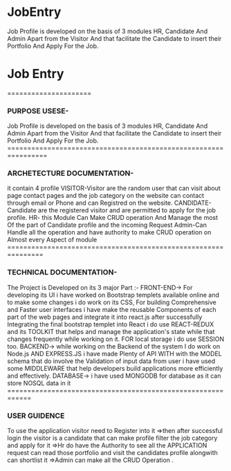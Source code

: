 # JobEntry
Job Profile is developed on the basis of 3 modules HR, Candidate And Admin Apart from the Visitor And that facilitate  the  Candidate to insert their Portfolio And Apply For the Job.
<h1>Job Entry</h1>
=====================
<H3>PURPOSE USESE-</H3>
Job Profile is developed on the basis of 3 modules HR, Candidate And Admin Apart from the Visitor And that facilitate 
the Candidate to insert their Portfolio And Apply For the Job.
================================================================
<H3>ARCHETECTURE DOCUMENTATION-</H3>
it contain 4 profile 
VISITOR-Visitor are the random user that can visit about page contact pages and the job category on the website can contact through email or Phone  and can Registred on the website.
CANDIDATE- Candidate are the registered visitor and are permitted to apply for the job profile. 
HR- this Module Can Make CRUD operation And Manage the most Of the part of Candidate profile and the incoming Request
Admin-Can Handle all the operation and have authority to make CRUD operation on Almost every Aspect of module
===============================================================
<h3>TECHNICAL DOCUMENTATION-</h3>
The Project is Developed on its 3 major Part :-
FRONT-END->
For developing its UI i have worked on Bootstrap templets available online and to make some changes i do work on its CSS, For building Comprehensive and Faster user interfaces i have make the reusable Components of each part of the web pages and integrate it into react.js after successfully Integrating the final bootstrap templet into React i do use REACT-REDUX and its TOOLKIT that helps and manage the application's state while that changes frequently while working on it. FOR local storage i do use SESSION too.
BACKEND->
while working on the Backend of the system I do work on Node.js AND EXPRESS.JS
i have made Plenty of API WITH with the MODEL schema that do involve the Validation of input data from user
i have used some MIDDLEWARE that help developers build applications more efficiently and effectively.
DATABASE->
i have used MONGODB for database as it can store NOSQL data in it 
============================================================
<h3>USER GUIDENCE</h3>
To use the application visitor need to Register into it 
=>then after successful login the visitor is a candidate that can make profile filter the job category and apply for it
=>Hr do have the Authority to see all the APPLICATION request can read those portfolio and visit the candidates profile alongwith can shortlist it 
=>Admin can make all the CRUD Operation .
